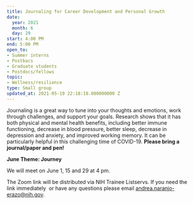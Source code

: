 ```yaml
---
title: Journaling for Career Development and Personal Growth
date:
  year: 2021
  month: 6
  day: 29
start: 4:00 PM
end: 5:00 PM
open_to:
- Summer interns
- Postbacs
- Graduate students
- Postdocs/fellows
topic:
- Wellness/resilience
type: Small group
updated_at: 2021-05-19 22:18:18.000000000 Z
---
```

Journaling is a great way to tune into your thoughts and emotions, work
through challenges, and support your goals. Research shows that it has
both physical and mental health benefits, including better immune
functioning, decrease in blood pressure, better sleep, decrease in
depression and anxiety, and improved working memory. It can be
particularly helpful in this challenging time of COVID-19. **Please
bring a journal/paper and pen!**

**June Theme: Journey**

We will meet on June 1, 15 and 29 at 4 pm.

The Zoom link will be distributed via NIH Trainee Listservs. If you need
the link immediately  or have any questions please email
[andrea.naranjo-erazo@nih.gov](mailto:andrea.naranjo-erazo@nih.gov).
